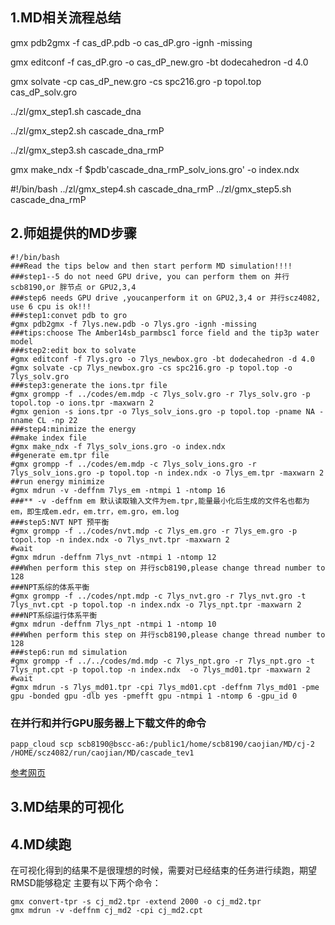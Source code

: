 ## 1.MD相关流程总结
gmx pdb2gmx -f cas_dP.pdb -o cas_dP.gro -ignh -missing

gmx editconf -f cas_dP.gro -o cas_dP_new.gro -bt dodecahedron -d 4.0

gmx solvate -cp cas_dP_new.gro -cs spc216.gro -p topol.top cas_dP_solv.gro

../zl/gmx_step1.sh cascade_dna

../zl/gmx_step2.sh cascade_dna_rmP

../zl/gmx_step3.sh cascade_dna_rmP

gmx make_ndx -f $pdb'cascade_dna_rmP_solv_ions.gro' -o index.ndx

#!/bin/bash
 ../zl/gmx_step4.sh cascade_dna_rmP
 ../zl/gmx_step5.sh cascade_dna_rmP
 
## 2.师姐提供的MD步骤

```
#!/bin/bash
###Read the tips below and then start perform MD simulation!!!!
###step1--5 do not need GPU drive, you can perform them on 并行scb8190,or 胖节点 or GPU2,3,4
###step6 needs GPU drive ,youcanperform it on GPU2,3,4 or 并行scz4082, use 6 cpu is ok!!!
###step1:convet pdb to gro
#gmx pdb2gmx -f 7lys.new.pdb -o 7lys.gro -ignh -missing
###tips:choose The Amber14sb_parmbsc1 force field and the tip3p water model
###step2:edit box to solvate
#gmx editconf -f 7lys.gro -o 7lys_newbox.gro -bt dodecahedron -d 4.0
#gmx solvate -cp 7lys_newbox.gro -cs spc216.gro -p topol.top -o 7lys_solv.gro
###step3:generate the ions.tpr file 
#gmx grompp -f ../codes/em.mdp -c 7lys_solv.gro -r 7lys_solv.gro -p topol.top -o ions.tpr -maxwarn 2
#gmx genion -s ions.tpr -o 7lys_solv_ions.gro -p topol.top -pname NA -nname CL -np 22
###step4:minimize the energy
##make index file
#gmx make_ndx -f 7lys_solv_ions.gro -o index.ndx
##generate em.tpr file
#gmx grompp -f ../codes/em.mdp -c 7lys_solv_ions.gro -r 7lys_solv_ions.gro -p topol.top -n index.ndx -o 7lys_em.tpr -maxwarn 2
##run energy minimize
#gmx mdrun -v -deffnm 7lys_em -ntmpi 1 -ntomp 16
###** -v -deffnm em 默认读取输入文件为em.tpr,能量最小化后生成的文件名也都为em，即生成em.edr，em.trr，em.gro，em.log
###step5:NVT NPT 预平衡
#gmx grompp -f ../codes/nvt.mdp -c 7lys_em.gro -r 7lys_em.gro -p topol.top -n index.ndx -o 7lys_nvt.tpr -maxwarn 2
#wait
#gmx mdrun -deffnm 7lys_nvt -ntmpi 1 -ntomp 12
###When perform this step on 并行scb8190,please change thread number to 128
###NPT系综的体系平衡
#gmx grompp -f ../codes/npt.mdp -c 7lys_nvt.gro -r 7lys_nvt.gro -t 7lys_nvt.cpt -p topol.top -n index.ndx -o 7lys_npt.tpr -maxwarn 2
###NPT系综运行体系平衡
#gmx mdrun -deffnm 7lys_npt -ntmpi 1 -ntomp 10
###When perform this step on 并行scb8190,please change thread number to 128
###step6:run md simulation
#gmx grompp -f ../../codes/md.mdp -c 7lys_npt.gro -r 7lys_npt.gro -t 7lys_npt.cpt -p topol.top -n index.ndx  -o 7lys_md01.tpr -maxwarn 2
#wait
#gmx mdrun -s 7lys_md01.tpr -cpi 7lys_md01.cpt -deffnm 7lys_md01 -pme gpu -bonded gpu -dlb yes -pmefft gpu -ntmpi 1 -ntomp 6 -gpu_id 0

```

### 在并行和并行GPU服务器上下载文件的命令

```
papp_cloud scp scb8190@bscc-a6:/public1/home/scb8190/caojian/MD/cj-2 /HOME/scz4082/run/caojian/MD/cascade_tev1
```
[参考网页](https://papp-cloud.paratera.com/docs/papp3/)


## 3.MD结果的可视化


## 4.MD续跑

在可视化得到的结果不是很理想的时候，需要对已经结束的任务进行续跑，期望RMSD能够稳定
主要有以下两个命令：

```
gmx convert-tpr -s cj_md2.tpr -extend 2000 -o cj_md2.tpr
gmx mdrun -v -deffnm cj_md2 -cpi cj_md2.cpt
```


